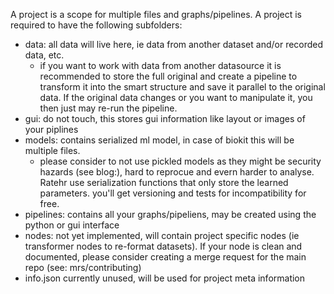 A project is a scope for multiple files and graphs/pipelines.
A project is required to have the following subfolders:
- data: all data will live here, ie data from another dataset and/or recorded data, etc.
    - if you want to work with data from another datasource it is recommended to store the full original and create a pipeline to transform it into the smart structure and save it parallel to the original data. If the original data changes or you want to manipulate it, you then just may re-run the pipeline.
- gui: do not touch, this stores gui information like layout or images of your piplines
- models: contains serialized ml model, in case of biokit this will be multiple files. 
    - please consider to not use pickled models as they might be security hazards (see blog:), hard to reprocue and evern harder to analyse. Ratehr use serialization functions that only store the learned parameters. you'll get versioning and tests for incompatibility for free.
- pipelines: contains all your graphs/pipeliens, may be created using the python or gui interface
- nodes: not yet implemented, will contain project specific nodes (ie transformer nodes to re-format datasets). If your node is clean and documented, please consider creating a merge request for the main repo (see: mrs/contributing)
- info.json currently unused, will be used for project meta information